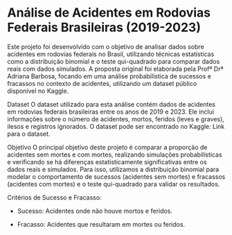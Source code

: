 # Análise de Acidentes em Rodovias Federais Brasileiras (2019-2023)

Este projeto foi desenvolvido com o objetivo de analisar dados sobre acidentes em rodovias federais no Brasil, utilizando técnicas estatísticas como a distribuição binomial e o teste qui-quadrado para comparar dados reais com dados simulados. A proposta original foi elaborada pela Profª Drª Adriana Barbosa, focando em uma análise probabilística de sucessos e fracassos no contexto de acidentes, utilizando um dataset público disponível no Kaggle.

Dataset
O dataset utilizado para esta análise contém dados de acidentes em rodovias federais brasileiras entre os anos de 2019 e 2023. Ele inclui informações sobre o número de acidentes, mortos, feridos (leves e graves), ilesos e registros ignorados. O dataset pode ser encontrado no Kaggle: Link para o dataset.

Objetivo
O principal objetivo deste projeto é comparar a proporção de acidentes sem mortes e com mortes, realizando simulações probabilísticas e verificando se há diferenças estatisticamente significativas entre os dados reais e simulados. Para isso, utilizamos a distribuição binomial para modelar o comportamento de sucessos (acidentes sem mortes) e fracassos (acidentes com mortes) e o teste qui-quadrado para validar os resultados.

Critérios de Sucesso e Fracasso:

- Sucesso: Acidentes onde não houve mortos e feridos.

- Fracasso: Acidentes que resultaram em mortes ou feridos.
